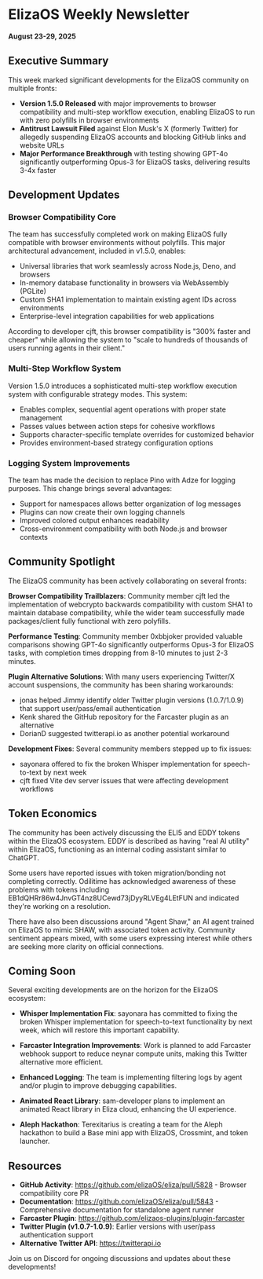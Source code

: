 # ElizaOS Weekly Newsletter
**August 23-29, 2025**

## Executive Summary

This week marked significant developments for the ElizaOS community on multiple fronts:

* **Version 1.5.0 Released** with major improvements to browser compatibility and multi-step workflow execution, enabling ElizaOS to run with zero polyfills in browser environments
* **Antitrust Lawsuit Filed** against Elon Musk's X (formerly Twitter) for allegedly suspending ElizaOS accounts and blocking GitHub links and website URLs
* **Major Performance Breakthrough** with testing showing GPT-4o significantly outperforming Opus-3 for ElizaOS tasks, delivering results 3-4x faster

## Development Updates

### Browser Compatibility Core

The team has successfully completed work on making ElizaOS fully compatible with browser environments without polyfills. This major architectural advancement, included in v1.5.0, enables:

* Universal libraries that work seamlessly across Node.js, Deno, and browsers
* In-memory database functionality in browsers via WebAssembly (PGLite)
* Custom SHA1 implementation to maintain existing agent IDs across environments
* Enterprise-level integration capabilities for web applications

According to developer cjft, this browser compatibility is "300% faster and cheaper" while allowing the system to "scale to hundreds of thousands of users running agents in their client."

### Multi-Step Workflow System

Version 1.5.0 introduces a sophisticated multi-step workflow execution system with configurable strategy modes. This system:

* Enables complex, sequential agent operations with proper state management
* Passes values between action steps for cohesive workflows
* Supports character-specific template overrides for customized behavior
* Provides environment-based strategy configuration options

### Logging System Improvements

The team has made the decision to replace Pino with Adze for logging purposes. This change brings several advantages:

* Support for namespaces allows better organization of log messages
* Plugins can now create their own logging channels
* Improved colored output enhances readability
* Cross-environment compatibility with both Node.js and browser contexts

## Community Spotlight

The ElizaOS community has been actively collaborating on several fronts:

**Browser Compatibility Trailblazers**: Community member cjft led the implementation of webcrypto backwards compatibility with custom SHA1 to maintain database compatibility, while the wider team successfully made packages/client fully functional with zero polyfills.

**Performance Testing**: Community member 0xbbjoker provided valuable comparisons showing GPT-4o significantly outperforms Opus-3 for ElizaOS tasks, with completion times dropping from 8-10 minutes to just 2-3 minutes.

**Plugin Alternative Solutions**: With many users experiencing Twitter/X account suspensions, the community has been sharing workarounds:
- jonas helped Jimmy identify older Twitter plugin versions (1.0.7/1.0.9) that support user/pass/email authentication
- Kenk shared the GitHub repository for the Farcaster plugin as an alternative
- DorianD suggested twitterapi.io as another potential workaround

**Development Fixes**: Several community members stepped up to fix issues:
- sayonara offered to fix the broken Whisper implementation for speech-to-text by next week
- cjft fixed Vite dev server issues that were affecting development workflows

## Token Economics

The community has been actively discussing the ELI5 and EDDY tokens within the ElizaOS ecosystem. EDDY is described as having "real AI utility" within ElizaOS, functioning as an internal coding assistant similar to ChatGPT. 

Some users have reported issues with token migration/bonding not completing correctly. Odilitime has acknowledged awareness of these problems with tokens including EB1dQHRr86w4JnvGT4nz8UCewd73jDyyRLVEg4LEtFUN and indicated they're working on a resolution.

There have also been discussions around "Agent Shaw," an AI agent trained on ElizaOS to mimic SHAW, with associated token activity. Community sentiment appears mixed, with some users expressing interest while others are seeking more clarity on official connections.

## Coming Soon

Several exciting developments are on the horizon for the ElizaOS ecosystem:

* **Whisper Implementation Fix**: sayonara has committed to fixing the broken Whisper implementation for speech-to-text functionality by next week, which will restore this important capability.

* **Farcaster Integration Improvements**: Work is planned to add Farcaster webhook support to reduce neynar compute units, making this Twitter alternative more efficient.

* **Enhanced Logging**: The team is implementing filtering logs by agent and/or plugin to improve debugging capabilities.

* **Animated React Library**: sam-developer plans to implement an animated React library in Eliza cloud, enhancing the UI experience.

* **Aleph Hackathon**: Terexitarius is creating a team for the Aleph hackathon to build a Base mini app with ElizaOS, Crossmint, and token launcher.

## Resources

* **GitHub Activity**: https://github.com/elizaOS/eliza/pull/5828 - Browser compatibility core PR
* **Documentation**: https://github.com/elizaOS/eliza/pull/5843 - Comprehensive documentation for standalone agent runner
* **Farcaster Plugin**: https://github.com/elizaos-plugins/plugin-farcaster
* **Twitter Plugin (v1.0.7-1.0.9)**: Earlier versions with user/pass authentication support
* **Alternative Twitter API**: https://twitterapi.io

Join us on Discord for ongoing discussions and updates about these developments!